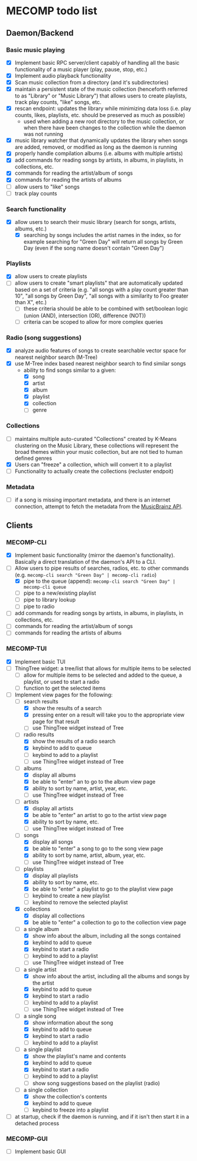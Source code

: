 # MECOMP todo list

## Daemon/Backend

### Basic music playing

- [x] Implement basic RPC server/client capably of handling all the basic functionality of a music player (play, pause, stop, etc.)
- [x] Implement audio playback functionality
- [x] Scan music collection from a directory (and it's subdirectories)
- [x] maintain a persistent state of the music collection (henceforth referred to as "Library" or "Music Library") that allows users to create playlists, track play counts, "like" songs, etc.
- [x] rescan endpoint: updates the library while minimizing data loss (i.e. play counts, likes, playlists, etc. should be preserved as much as possible)
  - used when adding a new root directory to the music collection, or when there have been changes to the collection while the daemon was not running
- [x] music library watcher that dynamically updates the library when songs are added, removed, or modified as long as the daemon is running
- [x] properly handle compilation albums (i.e. albums with multiple artists)
- [x] add commands for reading songs by artists, in albums, in playlists, in collections, etc.
- [x] commands for reading the artist/album of songs
- [x] commands for reading the artists of albums
- [ ] allow users to "like" songs
- [ ] track play counts

### Search functionality

- [x] allow users to search their music library (search for songs, artists, albums, etc.)
  - [x] searching by songs includes the artist names in the index, so for example searching for "Green Day" will return all songs by Green Day (even if the song name doesn't contain "Green Day")

### Playlists

- [x] allow users to create playlists
- [ ] allow users to create "smart playlists" that are automatically updated based on a set of criteria (e.g. "all songs with a play count greater than 10", "all songs by Green Day", "all songs with a similarity to Foo greater than X", etc.)
  - [ ] these criteria should be able to be combined with set/boolean logic (union (AND), intersection (OR), difference (NOT))
  - [ ] criteria can be scoped to allow for more complex queries

### Radio (song suggestions)

- [x] analyze audio features of songs to create searchable vector space for nearest neighbor search (M-Tree)
- [x] use M-Tree index based nearest neighbor search to find similar songs
  - ability to find songs similar to a given:
    - [x] song
    - [x] artist
    - [x] album
    - [x] playlist
    - [x] collection
    - [ ] genre

### Collections

- [ ] maintains multiple auto-curated "Collections" created by K-Means clustering on the Music Library, these collections will represent the broad themes within your music collection, but are not tied to human defined genres
- [x] Users can "freeze" a collection, which will convert it to a playlist
- [ ] Functionality to actually create the collections (recluster endpoit)

### Metadata

- [ ] if a song is missing important metadata, and there is an internet connection, attempt to fetch the metadata from the [MusicBrainz API](https://musicbrainz.org/doc/MusicBrainz_API).

## Clients

### MECOMP-CLI

- [x] Implement basic functionality (mirror the daemon's functionality). Basically a direct translation of the daemon's API to a CLI.
- [ ] Allow users to pipe results of searches, radios, etc. to other commands (e.g. `mecomp-cli search "Green Day" | mecomp-cli radio`)
  - [x] pipe to the queue (append): `mecomp-cli search "Green Day" | mecomp-cli queue`
  - [ ] pipe to a new/existing playlist
  - [ ] pipe to library lookup
  - [ ] pipe to radio
- [ ] add commands for reading songs by artists, in albums, in playlists, in collections, etc.
- [ ] commands for reading the artist/album of songs
- [ ] commands for reading the artists of albums

### MECOMP-TUI

- [x] Implement basic TUI
- [ ] ThingTree widget: a tree/list that allows for multiple items to be selected
  - [ ] allow for multiple items to be selected and added to the queue, a playlist, or used to start a radio
  - [ ] function to get the selected items
- [ ] Implement view pages for the following:
  - [ ] search results
    - [x] show the results of a search
    - [x] pressing enter on a result will take you to the appropriate view page for that result
    - [ ] use ThingTree widget instead of Tree
  - [ ] radio results
    - [x] show the results of a radio search
    - [x] keybind to add to queue
    - [ ] keybind to add to a playlist
    - [ ] use ThingTree widget instead of Tree
  - [ ] albums
    - [x] display all albums
    - [x] be able to "enter" an to go to the album view page
    - [x] ability to sort by name, artist, year, etc.
    - [ ] use ThingTree widget instead of Tree
  - [ ] artists
    - [x] display all artists
    - [x] be able to "enter" an artist to go to the artist view page
    - [x] ability to sort by name, etc.
    - [ ] use ThingTree widget instead of Tree
  - [ ] songs
    - [x] display all songs
    - [x] be able to "enter" a song to go to the song view page
    - [x] ability to sort by name, artist, album, year, etc.
    - [ ] use ThingTree widget instead of Tree
  - [ ] playlists
    - [x] display all playlists
    - [x] ability to sort by name, etc.
    - [x] be able to "enter" a playlist to go to the playlist view page
    - [ ] keybind to create a new playlist
    - [ ] keybind to remove the selected playlist
  - [x] collections
    - [x] display all collections
    - [x] be able to "enter" a collection to go to the collection view page
  - [ ] a single album
    - [x] show info about the album, including all the songs contained
    - [x] keybind to add to queue
    - [x] keybind to start a radio
    - [ ] keybind to add to a playlist
    - [ ] use ThingTree widget instead of Tree
  - [ ] a single artist
    - [x] show info about the artist, including all the albums and songs by the artist
    - [x] keybind to add to queue
    - [x] keybind to start a radio
    - [ ] keybind to add to a playlist
    - [ ] use ThingTree widget instead of Tree
  - [ ] a single song
    - [x] show information about the song
    - [x] keybind to add to queue
    - [x] keybind to start a radio
    - [ ] keybind to add to a playlist
  - [ ] a single playlist
    - [x] show the playlist's name and contents
    - [x] keybind to add to queue
    - [x] keybind to start a radio
    - [ ] keybind to add to a playlist
    - [ ] show song suggestions based on the playlist (radio)
  - [ ] a single collection
    - [x] show the collection's contents
    - [x] keybind to add to queue
    - [ ] keybind to freeze into a playlist
- [ ] at startup, check if the daemon is running, and if it isn't then start it in a detached process

### MECOMP-GUI

- [ ] Implement basic GUI
